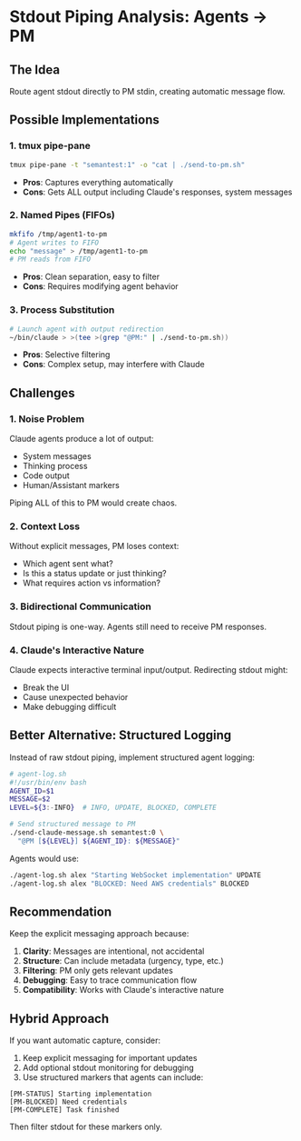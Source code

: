 # Stdout Piping Analysis: Agents → PM

## The Idea
Route agent stdout directly to PM stdin, creating automatic message flow.

## Possible Implementations

### 1. tmux pipe-pane
```bash
tmux pipe-pane -t "semantest:1" -o "cat | ./send-to-pm.sh"
```
- **Pros**: Captures everything automatically
- **Cons**: Gets ALL output including Claude's responses, system messages

### 2. Named Pipes (FIFOs)
```bash
mkfifo /tmp/agent1-to-pm
# Agent writes to FIFO
echo "message" > /tmp/agent1-to-pm
# PM reads from FIFO
```
- **Pros**: Clean separation, easy to filter
- **Cons**: Requires modifying agent behavior

### 3. Process Substitution
```bash
# Launch agent with output redirection
~/bin/claude > >(tee >(grep "@PM:" | ./send-to-pm.sh))
```
- **Pros**: Selective filtering
- **Cons**: Complex setup, may interfere with Claude

## Challenges

### 1. **Noise Problem**
Claude agents produce a lot of output:
- System messages
- Thinking process
- Code output
- Human/Assistant markers

Piping ALL of this to PM would create chaos.

### 2. **Context Loss**
Without explicit messages, PM loses context:
- Which agent sent what?
- Is this a status update or just thinking?
- What requires action vs information?

### 3. **Bidirectional Communication**
Stdout piping is one-way. Agents still need to receive PM responses.

### 4. **Claude's Interactive Nature**
Claude expects interactive terminal input/output. Redirecting stdout might:
- Break the UI
- Cause unexpected behavior
- Make debugging difficult

## Better Alternative: Structured Logging

Instead of raw stdout piping, implement structured agent logging:

```bash
# agent-log.sh
#!/usr/bin/env bash
AGENT_ID=$1
MESSAGE=$2
LEVEL=${3:-INFO}  # INFO, UPDATE, BLOCKED, COMPLETE

# Send structured message to PM
./send-claude-message.sh semantest:0 \
  "@PM [${LEVEL}] ${AGENT_ID}: ${MESSAGE}"
```

Agents would use:
```bash
./agent-log.sh alex "Starting WebSocket implementation" UPDATE
./agent-log.sh alex "BLOCKED: Need AWS credentials" BLOCKED
```

## Recommendation

Keep the explicit messaging approach because:

1. **Clarity**: Messages are intentional, not accidental
2. **Structure**: Can include metadata (urgency, type, etc.)
3. **Filtering**: PM only gets relevant updates
4. **Debugging**: Easy to trace communication flow
5. **Compatibility**: Works with Claude's interactive nature

## Hybrid Approach

If you want automatic capture, consider:

1. Keep explicit messaging for important updates
2. Add optional stdout monitoring for debugging
3. Use structured markers that agents can include:

```
[PM-STATUS] Starting implementation
[PM-BLOCKED] Need credentials
[PM-COMPLETE] Task finished
```

Then filter stdout for these markers only.